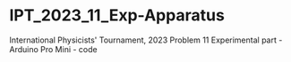 # IPT_2023_11_Exp-Apparatus
International Physicists' Tournament, 2023
Problem 11
Experimental part - Arduino Pro Mini - code